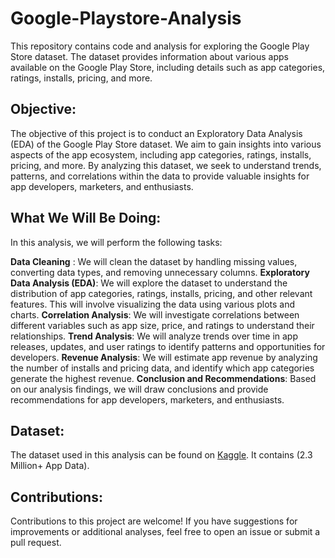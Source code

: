 # Google-Playstore-Analysis
This repository contains code and analysis for exploring the Google Play Store dataset. The dataset provides information about various apps available on the Google Play Store, including details such as app categories, ratings, installs, pricing, and more.
## Objective:
The objective of this project is to conduct an Exploratory Data Analysis (EDA) of the Google Play Store dataset. We aim to gain insights into various aspects of the app ecosystem, including app categories, ratings, installs, pricing, and more. By analyzing this dataset, we seek to understand trends, patterns, and correlations within the data to provide valuable insights for app developers, marketers, and enthusiasts.

## What We Will Be Doing:
In this analysis, we will perform the following tasks:

**Data Cleaning** : We will clean the dataset by handling missing values, converting data types, and removing unnecessary columns.
**Exploratory Data Analysis (EDA)**: We will explore the dataset to understand the distribution of app categories, ratings, installs, pricing, and other relevant features. This will involve visualizing the data using various plots and charts.
**Correlation Analysis**: We will investigate correlations between different variables such as app size, price, and ratings to understand their relationships.
**Trend Analysis**: We will analyze trends over time in app releases, updates, and user ratings to identify patterns and opportunities for developers.
**Revenue Analysis**: We will estimate app revenue by analyzing the number of installs and pricing data, and identify which app categories generate the highest revenue.
**Conclusion and Recommendations**: Based on our analysis findings, we will draw conclusions and provide recommendations for app developers, marketers, and enthusiasts.

## Dataset:
The dataset used in this analysis can be found on [Kaggle](https://www.kaggle.com/datasets/gauthamp10/google-playstore-apps). It contains  (2.3 Million+ App Data).

## Contributions:
Contributions to this project are welcome! If you have suggestions for improvements or additional analyses, feel free to open an issue or submit a pull request.


